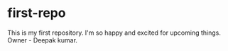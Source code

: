 # first-repo
This is my first repository. I'm so happy and excited for upcoming things.
<br>
Owner - Deepak kumar.
